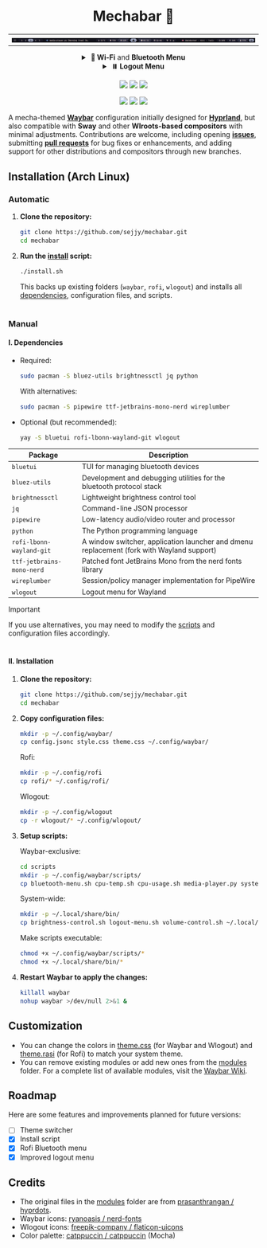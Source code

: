 <div align="center">
  <h1>Mechabar 🤖</h1>

  <table>
    <tr>
      <td><img src="assets/v1.0.0.png" alt="Preview 1" /></td>
    </tr>
  </table>

  <details>
    <summary>
      <strong>&nbsp;🛜 Wi-Fi</strong> and <strong>Bluetooth Menu</strong>
    </summary>
    <p></p>
    <p>
      <code>on-click</code><strong>: <code>rofi</code></strong>
    </p>
    <table>
      <tr>
        <td><img src="assets/wifi-menu.png" alt="Wi-Fi Menu" /></td>
      </tr>
      <tr>
        <td><img src="assets/bluetooth-menu.png" alt="Bluetooth Menu" /></td>
      </tr>
    </table>
    <p>
      <code>on-click-right</code><strong>: <code>nmtui</code></strong> and
      <strong><code>bluetui</code></strong>
    </p>
    <table>
      <tr>
        <td>
          <img src="assets/wifi-bluetooth-tui.png" alt="Bluetooth Menu" />
        </td>
      </tr>
    </table>
  </details>

  <details>
    <summary><strong>&nbsp;⏸️ Logout Menu</strong></summary>
    <p></p>
    <p>
      <code>on-click</code>: <strong><code>wlogout</code></strong>
    </p>
    <table>
      <tr>
        <td><img src="assets/logout-menu.png" alt="Logout Menu" /></td>
      </tr>
    </table>
  </details>

  <a href="https://github.com/sejjy/mechabar/stargazers#gh-dark-mode-only"
    ><img
      src="https://img.shields.io/github/stars/sejjy/mechabar?colorA=1e1e2e&colorB=f9e2af&style=for-the-badge"
  /></a>
  <a href="https://github.com/sejjy/mechabar/commits#gh-dark-mode-only"
    ><img
      src="https://img.shields.io/github/last-commit/sejjy/mechabar?colorA=1e1e2e&colorB=a6e3a1&style=for-the-badge"
  /></a>
  <a href="https://github.com/sejjy/mechabar/contributors#gh-dark-mode-only"
    ><img
      src="https://img.shields.io/github/contributors/sejjy/mechabar?colorA=1e1e2e&colorB=b4befe&style=for-the-badge"
  /></a>

  <a href="https://github.com/sejjy/mechabar/stargazers#gh-light-mode-only"
    ><img
      src="https://img.shields.io/github/stars/sejjy/mechabar?colorA=cdd6f4&colorB=f9e2af&style=for-the-badge"
  /></a>
  <a href="https://github.com/sejjy/mechabar/commits#gh-light-mode-only"
    ><img
      src="https://img.shields.io/github/last-commit/sejjy/mechabar?colorA=cdd6f4&colorB=a6e3a1&style=for-the-badge"
  /></a>
  <a href="https://github.com/sejjy/mechabar/contributors#gh-light-mode-only"
    ><img
      src="https://img.shields.io/github/contributors/sejjy/mechabar?colorA=cdd6f4&colorB=b4befe&style=for-the-badge"
  /></a>
</div>

A mecha-themed **[Waybar](https://github.com/Alexays/Waybar)** configuration initially designed for **[Hyprland](https://github.com/hyprwm/Hyprland)**, but also compatible with **Sway** and other **Wlroots-based compositors** with minimal adjustments. Contributions are welcome, including opening **[issues](https://github.com/sejjy/mechabar/issues)**, submitting **[pull requests](https://github.com/sejjy/mechabar/pulls)** for bug fixes or enhancements, and adding support for other distributions and compositors through new branches.

## Installation (Arch Linux)

### Automatic

1. **Clone the repository:**

   ```bash
   git clone https://github.com/sejjy/mechabar.git
   cd mechabar
   ```

2. **Run the [install](/install.sh) script:**

   ```bash
   ./install.sh
   ```

   This backs up existing folders (`waybar`, `rofi`, `wlogout`) and installs all [dependencies](#dependencies), configuration files, and scripts.

#

### Manual

#### I. Dependencies

- Required:

  ```bash
  sudo pacman -S bluez-utils brightnessctl jq python
  ```

  With alternatives:

  ```bash
  sudo pacman -S pipewire ttf-jetbrains-mono-nerd wireplumber
  ```

- Optional (but recommended):

  ```bash
  yay -S bluetui rofi-lbonn-wayland-git wlogout
  ```

| Package                   | Description                                                                               |
| ------------------------- | ----------------------------------------------------------------------------------------- |
| `bluetui`                 | TUI for managing bluetooth devices                                                        |
| `bluez-utils`             | Development and debugging utilities for the bluetooth protocol stack                      |
| `brightnessctl`           | Lightweight brightness control tool                                                       |
| `jq`                      | Command-line JSON processor                                                               |
| `pipewire`                | Low-latency audio/video router and processor                                              |
| `python`                  | The Python programming language                                                           |
| `rofi-lbonn-wayland-git`  | A window switcher, application launcher and dmenu replacement (fork with Wayland support) |
| `ttf-jetbrains-mono-nerd` | Patched font JetBrains Mono from the nerd fonts library                                   |
| `wireplumber`             | Session/policy manager implementation for PipeWire                                        |
| `wlogout`                 | Logout menu for Wayland                                                                   |

> [!IMPORTANT]
> If you use alternatives, you may need to modify the [scripts](/scripts/) and configuration files accordingly.

#

#### II. Installation

1. **Clone the repository:**

   ```bash
   git clone https://github.com/sejjy/mechabar.git
   cd mechabar
   ```

2. **Copy configuration files:**

   ```bash
   mkdir -p ~/.config/waybar/
   cp config.jsonc style.css theme.css ~/.config/waybar/
   ```

   Rofi:

   ```bash
   mkdir -p ~/.config/rofi
   cp rofi/* ~/.config/rofi/
   ```

   Wlogout:

   ```bash
   mkdir -p ~/.config/wlogout
   cp -r wlogout/* ~/.config/wlogout/
   ```

3. **Setup scripts:**

   Waybar-exclusive:

   ```bash
   cd scripts
   mkdir -p ~/.config/waybar/scripts/
   cp bluetooth-menu.sh cpu-temp.sh cpu-usage.sh media-player.py system-update.sh wifi-menu.sh wifi-status.sh ~/.config/waybar/scripts/
   ```

   System-wide:

   ```bash
   mkdir -p ~/.local/share/bin/
   cp brightness-control.sh logout-menu.sh volume-control.sh ~/.local/share/bin/
   ```

   Make scripts executable:

   ```bash
   chmod +x ~/.config/waybar/scripts/*
   chmod +x ~/.local/share/bin/*
   ```

4. **Restart Waybar to apply the changes:**

   ```bash
   killall waybar
   nohup waybar >/dev/null 2>&1 &
   ```

## Customization

- You can change the colors in [theme.css](/theme.css) (for Waybar and Wlogout) and [theme.rasi](/rofi/theme.rasi) (for Rofi) to match your system theme.
- You can remove existing modules or add new ones from the [modules](/modules/) folder. For a complete list of available modules, visit the [Waybar Wiki](https://github.com/Alexays/Waybar/wiki).

## Roadmap

Here are some features and improvements planned for future versions:

- [ ] Theme switcher
- [x] Install script
- [x] Rofi Bluetooth menu
- [x] Improved logout menu

## Credits

- The original files in the [modules](/modules/) folder are from [prasanthrangan / hyprdots](https://github.com/prasanthrangan/hyprdots).
- Waybar icons: [ryanoasis / nerd-fonts](https://github.com/ryanoasis/nerd-fonts)
- Wlogout icons: [freepik-company / flaticon-uicons](https://github.com/freepik-company/flaticon-uicons)
- Color palette: [catppuccin / catppuccin](https://github.com/catppuccin/catppuccin) (Mocha)
